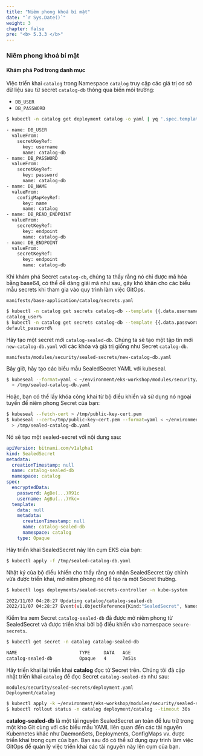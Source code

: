 ```yaml
---
title: "Niêm phong khoá bí mật"
date: "`r Sys.Date()`"
weight: 3
chapter: false
pre: "<b> 5.3.3 </b>"
---
```


### Niêm phong khoá bí mật

#### Khám phá Pod trong danh mục

Việc triển khai `catalog` trong Namespace `catalog` truy cập các giá trị cơ sở dữ liệu sau từ secret `catalog-db` thông qua biến môi trường:

- `DB_USER`
- `DB_PASSWORD`

```bash
$ kubectl -n catalog get deployment catalog -o yaml | yq '.spec.template.spec.containers[] | .env'

- name: DB_USER
  valueFrom:
    secretKeyRef:
      key: username
      name: catalog-db
- name: DB_PASSWORD
  valueFrom:
    secretKeyRef:
      key: password
      name: catalog-db
- name: DB_NAME
  valueFrom:
    configMapKeyRef:
      key: name
      name: catalog
- name: DB_READ_ENDPOINT
  valueFrom:
    secretKeyRef:
      key: endpoint
      name: catalog-db
- name: DB_ENDPOINT
  valueFrom:
    secretKeyRef:
      key: endpoint
      name: catalog-db
```

Khi khám phá Secret `catalog-db`, chúng ta thấy rằng nó chỉ được mã hóa bằng base64, có thể dễ dàng giải mã như sau, gây khó khăn cho các biểu mẫu secrets khi tham gia vào quy trình làm việc GitOps.

```file
manifests/base-application/catalog/secrets.yaml
```

```bash
$ kubectl -n catalog get secrets catalog-db --template {{.data.username}} | base64 -d
catalog_user%                                                                                                                                                                                                   
$ kubectl -n catalog get secrets catalog-db --template {{.data.password}} | base64 -d
default_password% 
```

Hãy tạo một secret mới `catalog-sealed-db`. Chúng ta sẽ tạo một tập tin mới `new-catalog-db.yaml` với các khóa và giá trị giống như Secret `catalog-db`.

```file
manifests/modules/security/sealed-secrets/new-catalog-db.yaml
```

Bây giờ, hãy tạo các biểu mẫu SealedSecret YAML với kubeseal.

```bash
$ kubeseal --format=yaml < ~/environment/eks-workshop/modules/security/sealed-secrets/new-catalog-db.yaml \
  > /tmp/sealed-catalog-db.yaml
```

Hoặc, bạn có thể lấy khóa công khai từ bộ điều khiển và sử dụng nó ngoại tuyến để niêm phong Secret của bạn:

```bash test=false
$ kubeseal --fetch-cert > /tmp/public-key-cert.pem
$ kubeseal --cert=/tmp/public-key-cert.pem --format=yaml < ~/environment/eks-workshop/modules/security/sealed-secrets/new-catalog-db.yaml \
  > /tmp/sealed-catalog-db.yaml
```

Nó sẽ tạo một sealed-secret với nội dung sau:

```yaml
apiVersion: bitnami.com/v1alpha1
kind: SealedSecret
metadata:
  creationTimestamp: null
  name: catalog-sealed-db
  namespace: catalog
spec:
  encryptedData:
    password: AgBe(...)R91c
    username: AgBu(...)Ykc=
  template:
    data: null
    metadata:
      creationTimestamp: null
      name: catalog-sealed-db
      namespace: catalog
    type: Opaque
```

Hãy triển khai SealedSecret này lên cụm EKS của bạn:

```bash
$ kubectl apply -f /tmp/sealed-catalog-db.yaml
```

Nhật ký của bộ điều khiển cho thấy rằng nó nhận SealedSecret tùy chỉnh vừa được triển khai, mở niêm phong nó để tạo ra một Secret thường.

```bash
$ kubectl logs deployments/sealed-secrets-controller -n kube-system

2022/11/07 04:28:27 Updating catalog/catalog-sealed-db
2022/11/07 04:28:27 Event(v1.ObjectReference{Kind:"SealedSecret", Namespace:"catalog", Name:"catalog-sealed-db", UID:"a2ae3aef-f475-40e9-918c-697cd8cfc67d", APIVersion:"bitnami.com/v1alpha1", ResourceVersion:"23351", FieldPath:""}): type: 'Normal' reason: 'Unsealed' SealedSecret unsealed successfully
```

Kiểm tra xem Secret `catalog-sealed-db` đã được mở niêm phong từ SealedSecret và được triển khai bởi bộ điều khiển vào namespace `secure-secrets`.

```bash
$ kubectl get secret -n catalog catalog-sealed-db 

NAME                       TYPE     DATA   AGE
catalog-sealed-db          Opaque   4      7m51s
```

Hãy triển khai lại triển khai **catalog** đọc từ Secret trên. Chúng tôi đã cập nhật triển khai `catalog` để đọc Secret `catalog-sealed-db` như sau:

```kustomization
modules/security/sealed-secrets/deployment.yaml
Deployment/catalog
```

```bash
$ kubectl apply -k ~/environment/eks-workshop/modules/security/sealed-secrets
$ kubectl rollout status -n catalog deployment/catalog --timeout 30s
```

**catalog-sealed-db** là một tài nguyên SealedSecret an toàn để lưu trữ trong một kho Git cùng với các biểu mẫu YAML liên quan đến các tài nguyên Kubernetes khác như DaemonSets, Deployments, ConfigMaps vv. được triển khai trong cụm của bạn. Bạn sau đó có thể sử dụng quy trình làm việc GitOps để quản lý việc triển khai các tài nguyên này lên cụm của bạn.